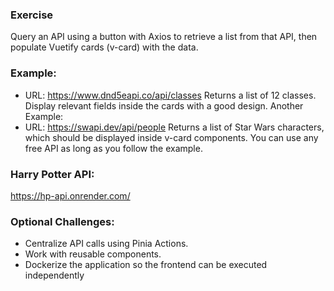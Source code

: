 ### Exercise
Query an API using a button with Axios to retrieve a list from that API, then populate Vuetify cards (v-card) with the data.

### Example:
- URL: https://www.dnd5eapi.co/api/classes
Returns a list of 12 classes.
Display relevant fields inside the cards with a good design.
Another Example:
- URL: https://swapi.dev/api/people
Returns a list of Star Wars characters, which should be displayed inside v-card components.
You can use any free API as long as you follow the example.

### Harry Potter API: 
https://hp-api.onrender.com/


### Optional Challenges:
- Centralize API calls using Pinia Actions.
- Work with reusable components.
- Dockerize the application so the frontend can be executed independently